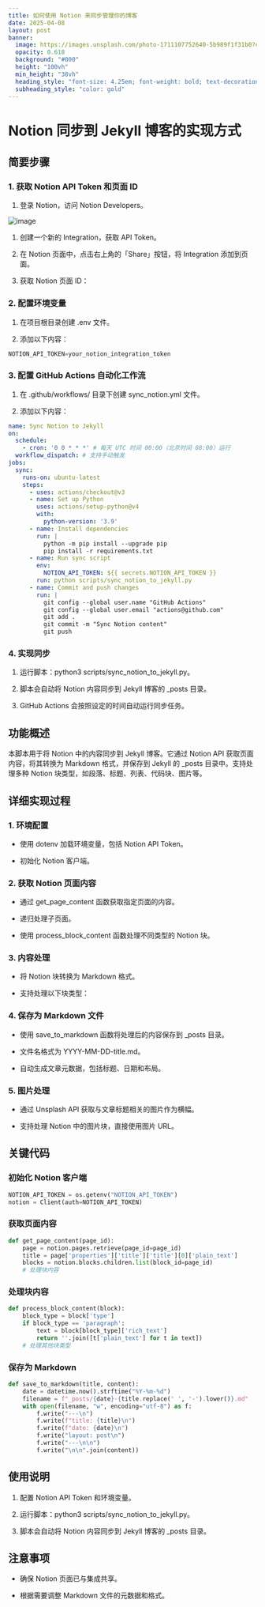 ```yaml
---
title: 如何使用 Notion 来同步管理你的博客
date: 2025-04-08
layout: post
banner:
  image: https://images.unsplash.com/photo-1711107752640-5b989f1f31b0?crop=entropy&cs=tinysrgb&fit=max&fm=jpg&ixid=M3w2OTIwMzJ8MHwxfHJhbmRvbXx8fHx8fHx8fDE3NDQxMDc3NTN8&ixlib=rb-4.0.3&q=80&w=1080
  opacity: 0.618
  background: "#000"
  height: "100vh"
  min_height: "38vh"
  heading_style: "font-size: 4.25em; font-weight: bold; text-decoration: underline"
  subheading_style: "color: gold"
---
```


# Notion 同步到 Jekyll 博客的实现方式

## 简要步骤

### 1. 获取 Notion API Token 和页面 ID

1. 登录 Notion，访问 Notion Developers。

![image](https://prod-files-secure.s3.us-west-2.amazonaws.com/a7a0cc5a-89b9-4cda-8686-1fba0ca52f40/d19c1afe-dea5-4312-9333-786b0ba83054/image.png?X-Amz-Algorithm=AWS4-HMAC-SHA256&X-Amz-Content-Sha256=UNSIGNED-PAYLOAD&X-Amz-Credential=ASIAZI2LB4664XWST55G%2F20250408%2Fus-west-2%2Fs3%2Faws4_request&X-Amz-Date=20250408T102233Z&X-Amz-Expires=3600&X-Amz-Security-Token=IQoJb3JpZ2luX2VjEPv%2F%2F%2F%2F%2F%2F%2F%2F%2F%2FwEaCXVzLXdlc3QtMiJGMEQCIAd8gCLv2ekx6N6hH3LdyvIQTX4m5gmyL0H8fA30vhp3AiAWT%2BoWPeW2EZqcQ77E7vTXgXCioplPxdxdHSgBc9J2Dir%2FAwhzEAAaDDYzNzQyMzE4MzgwNSIMzbsbtq6XRvclzDxfKtwDkvjjD95UVlZFcR%2B6eYxwqM%2FUIW3TUwE%2FJST9u0jL%2Fw5FPLhHUfzVqSWp%2Fq3hIDCL4hQBkdk%2BG%2BN186XkgAg21VTCEG61EBgtsdaJnWCCR1BZNaYlzhc4EksBGMNhERIMUFtD96rP34vTOu2SxvcnMXFO2AvuJOVIa8hzYqK%2Bt%2FyL2hStd8KCOP2EwBd3athSp2qweLQilAWos1lLpie%2BatFPI0k3R4MQyCl91jAcrOd%2ByinJhsEAcXhbpb%2FNKp34e%2FAGQySyFec5K8jnUy9hVWTMBe9HDJoZs0bnKy2qRabKg5bYBacHhQ%2FWAFEDE8vy38devKbSMI44jfzIhaAEiKruYjCGyFv8JU%2FX%2FbNalv%2BpvydKeiqC0O3fIPHqRFt06W9G9PV4HKTe1yG%2BuB9IkcDPp1c2gsOEc%2Ft5Pm8lTOb%2FCy9NpESTcpCU44dOoGipd5CFM%2FacUArizqcEzUOVIls1NN%2B18EQisxtu6k%2BcZQJZqNN4T9U0BkwrbxOGBZVZIevyW%2BgxWJbcAaaTm9gvBzO8opddb0K%2F5zsC0PcyZX6y42dPBeFa4w9qV9%2Fhwdp%2BSGdVNYCRjxVGX%2B23QxIaUoNRVw3b4leatawAnZDBYKKq9JN%2BmbNtWNNrI2cwoPHTvwY6pgHfKWigbifCLddD%2Fgas7E65aTTzwSYHtQNPVl4HU4OAqtL9YCXPUZx6SCt8oD3ExJz58BoAKaJbwrPEqOHizEKkmHWTitHVqoUlyl0uL9VUF4%2BrtxJf9lBxw2lhsYXlWHpCCoDzvrYj%2Ffc4tehtSr12%2Fb%2BMivuvGdMeCeZKpEloMBetBYXlH5lcgbt9wcdPCHdcx8M7e1NlL43i6bc3%2FeWtYa8%2BlMX9&X-Amz-Signature=76d2909964c9b0b85561d7b0f20a93f320f4fb52a2593ae5c2e5aa56cefc0a0e&X-Amz-SignedHeaders=host&x-id=GetObject)

1. 创建一个新的 Integration，获取 API Token。

1. 在 Notion 页面中，点击右上角的「Share」按钮，将 Integration 添加到页面。

1. 获取 Notion 页面 ID：


### 2. 配置环境变量

1. 在项目根目录创建 .env 文件。

1. 添加以下内容：

```javascript
NOTION_API_TOKEN=your_notion_integration_token
```

### 3. 配置 GitHub Actions 自动化工作流

1. 在 .github/workflows/ 目录下创建 sync_notion.yml 文件。

1. 添加以下内容：

```yaml
name: Sync Notion to Jekyll
on:
  schedule:
    - cron: '0 0 * * *' # 每天 UTC 时间 00:00（北京时间 08:00）运行
  workflow_dispatch: # 支持手动触发
jobs:
  sync:
    runs-on: ubuntu-latest
    steps:
      - uses: actions/checkout@v3
      - name: Set up Python
        uses: actions/setup-python@v4
        with:
          python-version: '3.9'
      - name: Install dependencies
        run: |
          python -m pip install --upgrade pip
          pip install -r requirements.txt
      - name: Run sync script
        env:
          NOTION_API_TOKEN: ${{ secrets.NOTION_API_TOKEN }}
        run: python scripts/sync_notion_to_jekyll.py
      - name: Commit and push changes
        run: |
          git config --global user.name "GitHub Actions"
          git config --global user.email "actions@github.com"
          git add .
          git commit -m "Sync Notion content"
          git push
```

### 4. 实现同步

1. 运行脚本：python3 scripts/sync_notion_to_jekyll.py。

1. 脚本会自动将 Notion 内容同步到 Jekyll 博客的 _posts 目录。

1. GitHub Actions 会按照设定的时间自动运行同步任务。

## 功能概述

本脚本用于将 Notion 中的内容同步到 Jekyll 博客。它通过 Notion API 获取页面内容，将其转换为 Markdown 格式，并保存到 Jekyll 的 _posts 目录中。支持处理多种 Notion 块类型，如段落、标题、列表、代码块、图片等。

## 详细实现过程

### 1. 环境配置

- 使用 dotenv 加载环境变量，包括 Notion API Token。

- 初始化 Notion 客户端。

### 2. 获取 Notion 页面内容

- 通过 get_page_content 函数获取指定页面的内容。

- 递归处理子页面。

- 使用 process_block_content 函数处理不同类型的 Notion 块。

### 3. 内容处理

- 将 Notion 块转换为 Markdown 格式。

- 支持处理以下块类型：


### 4. 保存为 Markdown 文件

- 使用 save_to_markdown 函数将处理后的内容保存到 _posts 目录。

- 文件名格式为 YYYY-MM-DD-title.md。

- 自动生成文章元数据，包括标题、日期和布局。

### 5. 图片处理

- 通过 Unsplash API 获取与文章标题相关的图片作为横幅。

- 支持处理 Notion 中的图片块，直接使用图片 URL。

## 关键代码

### 初始化 Notion 客户端

```python
NOTION_API_TOKEN = os.getenv("NOTION_API_TOKEN")
notion = Client(auth=NOTION_API_TOKEN)
```

### 获取页面内容

```python
def get_page_content(page_id):
    page = notion.pages.retrieve(page_id=page_id)
    title = page['properties']['title']['title'][0]['plain_text']
    blocks = notion.blocks.children.list(block_id=page_id)
    # 处理块内容
```

### 处理块内容

```python
def process_block_content(block):
    block_type = block['type']
    if block_type == 'paragraph':
        text = block[block_type]['rich_text']
        return ''.join([t['plain_text'] for t in text])
    # 处理其他块类型
```

### 保存为 Markdown

```python
def save_to_markdown(title, content):
    date = datetime.now().strftime("%Y-%m-%d")
    filename = f"_posts/{date}-{title.replace(' ', '-').lower()}.md"
    with open(filename, "w", encoding="utf-8") as f:
        f.write("---\n")
        f.write(f"title: {title}\n")
        f.write(f"date: {date}\n")
        f.write("layout: post\n")
        f.write("---\n\n")
        f.write("\n\n".join(content))
```

## 使用说明

1. 配置 Notion API Token 和环境变量。

1. 运行脚本：python3 scripts/sync_notion_to_jekyll.py。

1. 脚本会自动将 Notion 内容同步到 Jekyll 博客的 _posts 目录。

## 注意事项

- 确保 Notion 页面已与集成共享。

- 根据需要调整 Markdown 文件的元数据和格式。
